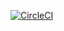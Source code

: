 [![CircleCI](https://circleci.com/gh/RSRBX07/exo-guillaume.svg?style=svg)](https://circleci.com/gh/RSRBX07/exo-guillaume)